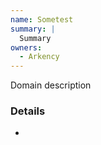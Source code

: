 ```yaml
---
name: Sometest
summary: |
  Summary
owners:
  - Arkency
---
```


<Admonition>Domain description</Admonition>

### Details

-

<NodeGraph title="Domain Graph" />
